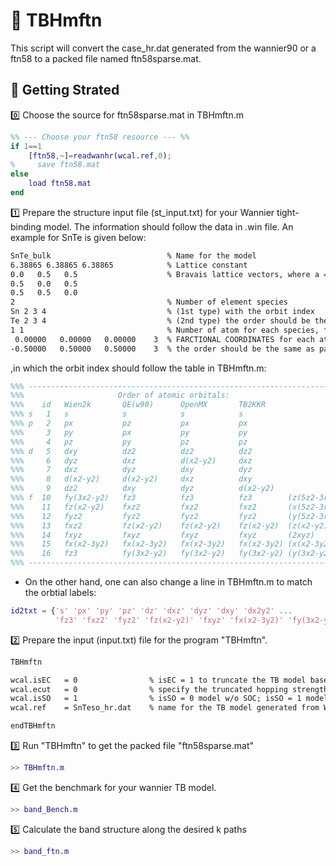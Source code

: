 # 🧭 TBHmftn

This script will convert the case_hr.dat generated from the wannier90 or a ftn58 to a packed file named ftn58sparse.mat.

## 🔰 Getting Strated

0️⃣ Choose the source for ftn58sparse.mat in TBHmftn.m

```Matlab
%% --- Choose your ftn58 resource --- %%
if 1==1
    [ftn58,~]=readwanhr(wcal.ref,0);   
%     save ftn58.mat
else 
    load ftn58.mat
end
```

1️⃣ Prepare the structure input file (st_input.txt) for your Wannier tight-binding model. The information should follow the data in .win file. An example for SnTe is given below:

```txt
SnTe_bulk                          % Name for the model
6.38865 6.38865 6.38865            % Lattice constant  
0.0   0.5   0.5                    % Bravais lattice vectors, where a = (norm(a)/norm(BR(1,:))*(BR(1,1)x + BR(1,2)y + BR(1,3)z) ... etc.
0.5   0.0   0.5
0.5   0.5   0.0
2                                  % Number of element species
Sn 2 3 4                           % (1st type) with the orbit index
Te 2 3 4                           % (2nd type) the order should be the same as part between "begin atoms_cart" and "end atoms_cart" in .win file.
1 1                                % Number of atom for each species, for exampel, 1 Sn and 1 Te. 
 0.00000   0.00000   0.00000    3  % FARCTIONAL COORDINATES for each atom followed by the number of orbits. 
-0.50000   0.50000   0.50000    3  % the order should be the same as part between "begin atoms_cart" and "end atoms_cart" in .win file.
```

,in which the orbit index should follow the table in TBHmftn.m:

```Matlab
%%% ---------------------------------------------------------------------- %%%
%%%                     Order of atomic orbitals: 
%%%    id   Wien2k       QE(w90)      OpenMX       TB2KKR
%%% s   1   s            s            s            s
%%% p   2   px           pz           px           px
%%%     3   py           px           py           py
%%%     4   pz           py           pz           pz
%%% d   5   dxy          dz2          dz2          dz2
%%%     6   dyz          dxz          d(x2-y2)     dxz
%%%     7   dxz          dyz          dxy          dyz
%%%     8   d(x2-y2)     d(x2-y2)     dxz          dxy
%%%     9   dz2          dxy          dyz          d(x2-y2)
%%% f  10   fy(3x2-y2)   fz3          fz3          fz3        (z(5z2-3r2))
%%%    11   fz(x2-y2)    fxz2         fxz2         fxz2       (x(5z2-3r2))  
%%%    12   fyz2         fyz2         fyz2         fyz2       (y(5z2-3r2))
%%%    13   fxz2         fz(x2-y2)    fz(x2-y2)    fz(x2-y2)  (z(x2-y2))
%%%    14   fxyz         fxyz         fxyz         fxyz       (2xyz)
%%%    15   fx(x2-3y2)   fx(x2-3y2)   fx(x2-3y2)   fx(x2-3y2) (x(x2-3y2))
%%%    16   fz3          fy(3x2-y2)   fy(3x2-y2)   fy(3x2-y2) (y(3x2-y2))
%%% --------------------------------------------------------------------- %%%
```

- On the other hand, one can also change a line in TBHmftn.m to match the orbtial labels:

```Matlab
id2txt = {'s' 'px' 'py' 'pz' 'dz' 'dxz' 'dyz' 'dxy' 'dx2y2' ...
          'fz3' 'fxz2' 'fyz2' 'fz(x2-y2)' 'fxyz' 'fx(x2-3y2)' 'fy(3x2-y2)'};
```

2️⃣ Prepare the input (input.txt) file for the program "TBHmftn".

``` txt
TBHmftn                         

wcal.isEC   = 0                % isEC = 1 to truncate the TB model based on the size of hopping strength
wcal.ecut   = 0                % specify the truncated hopping strength
wcal.isSO   = 1                % isSO = 0 model w/o SOC; isSO = 1 model w/ SOC
wcal.ref    = SnTeso_hr.dat    % name for the TB model generated from Wannier90.x 

endTBHmftn
```

3️⃣ Run "TBHmftn" to get the packed file "ftn58sparse.mat"

```Matlab
>> TBHmftn.m
```

4️⃣ Get the benchmark for your wannier TB model.

```Matlab
>> band_Bench.m
```

5️⃣ Calculate the band structure along the desired k paths

```Matlab
>> band_ftn.m
```
